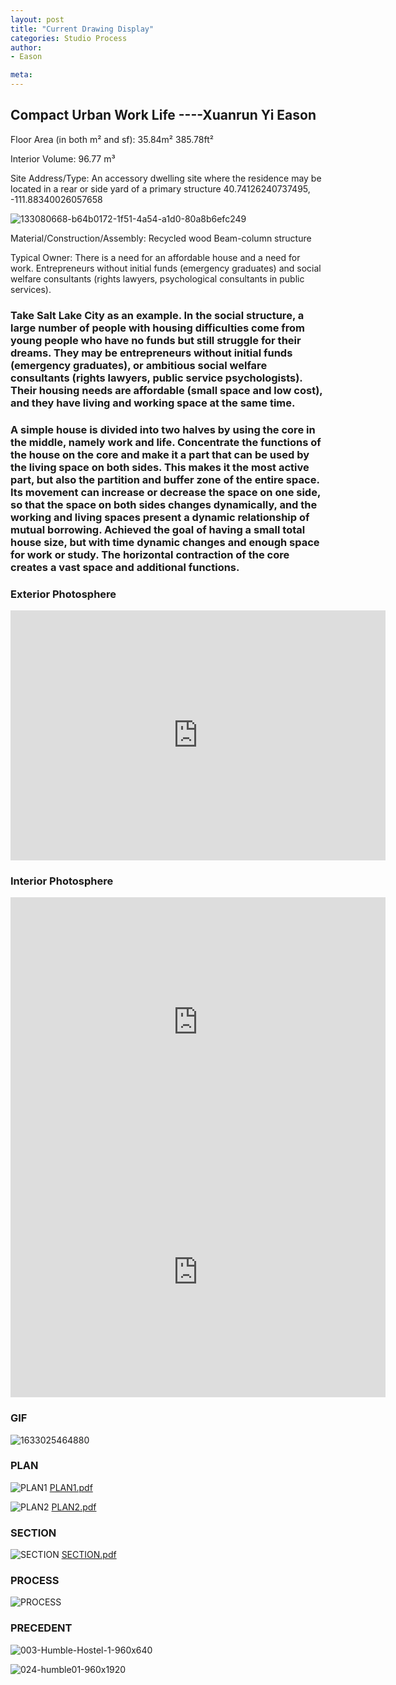 ```yaml
---
layout: post
title: "Current Drawing Display"
categories: Studio Process
author:
- Eason

meta:
---
```


## Compact Urban Work Life   ----Xuanrun Yi Eason

Floor Area (in both m² and sf): 35.84m² 385.78ft²

Interior Volume: 96.77 m³ 

Site Address/Type: An accessory dwelling site where the residence may be located in a rear or side yard of a primary structure 40.74126240737495, -111.88340026057658

![133080668-b64b0172-1f51-4a54-a1d0-80a8b6efc249](https://user-images.githubusercontent.com/90549907/135518476-042d6c81-24bd-430b-b70b-677d0773aa9d.png)


Material/Construction/Assembly: Recycled wood Beam-column structure

Typical Owner: There is a need for an affordable house and a need for work. Entrepreneurs without initial funds (emergency graduates) and social welfare consultants (rights lawyers, psychological consultants in public services).

### Take Salt Lake City as an example. In the social structure, a large number of people with housing difficulties come from young people who have no funds but still struggle for their dreams. They may be entrepreneurs without initial funds (emergency graduates), or ambitious social welfare consultants (rights lawyers, public service psychologists). Their housing needs are affordable (small space and low cost), and they have living and working space at the same time.

### A simple house is divided into two halves by using the core in the middle, namely work and life. Concentrate the functions of the house on the core and make it a part that can be used by the living space on both sides. This makes it the most active part, but also the partition and buffer zone of the entire space. Its movement can increase or decrease the space on one side, so that the space on both sides changes dynamically, and the working and living spaces present a dynamic relationship of mutual borrowing. Achieved the goal of having a small total house size, but with time dynamic changes and enough space for work or study. The horizontal contraction of the core creates a vast space and additional functions.


### Exterior Photosphere

<iframe width="600" height="400" allowfullscreen style="border-style:none;" src="https://cdn.pannellum.org/2.5/pannellum.htm#panorama=https%3A//i.loli.net/2021/10/01/JCXDWcsrxh9NbPK.jpg&autoLoad=true"></iframe>

### Interior Photosphere

<iframe width="600" height="400" allowfullscreen style="border-style:none;" src="https://cdn.pannellum.org/2.5/pannellum.htm#panorama=https%3A//i.loli.net/2021/10/01/Bmj1dDwNsu2yf7M.jpg&autoLoad=true"></iframe>

<iframe width="600" height="400" allowfullscreen style="border-style:none;" src="https://cdn.pannellum.org/2.5/pannellum.htm#panorama=https%3A//i.loli.net/2021/10/01/oVaH2DpJmwWrAeP.jpg&autoLoad=true"></iframe>

### GIF

![1633025464880](https://user-images.githubusercontent.com/90549907/135517245-4d5771bf-c2a3-4b8f-9af0-9e0cb6e5aa2f.gif)

### PLAN

![PLAN1](https://user-images.githubusercontent.com/90549907/135517391-55dd8583-cccb-48f9-94fb-36881a417826.jpg)
[PLAN1.pdf](https://github.com/Jozu0326/Portfolio/files/7262003/PLAN1.pdf)

![PLAN2](https://user-images.githubusercontent.com/90549907/135517512-ad11e8d5-2e27-4ec9-9f3b-ee389b9b90d8.jpg)
[PLAN2.pdf](https://github.com/Jozu0326/Portfolio/files/7262006/PLAN2.pdf)

### SECTION

![SECTION](https://user-images.githubusercontent.com/90549907/135517622-5d3e3099-7377-40cb-9a67-fc0482e4ebbf.jpg)
[SECTION.pdf](https://github.com/Jozu0326/Portfolio/files/7262010/SECTION.pdf)

### PROCESS

![PROCESS](https://user-images.githubusercontent.com/90549907/135517742-18b78cd8-903c-43a1-9247-877859492bf3.jpg)

### PRECEDENT

![003-Humble-Hostel-1-960x640](https://user-images.githubusercontent.com/90549907/135521639-85d7bb95-8898-45e1-8427-427eeccf015c.jpg)

![024-humble01-960x1920](https://user-images.githubusercontent.com/90549907/135521655-8da6fd47-0bdf-450d-873f-7fb0867213a0.jpg)





